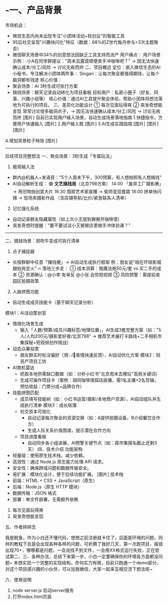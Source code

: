 # -一、产品背景
市场机会：
- 微信生态内尚未出现专注"小团体活动+轻创业"的智能工具
- 95后社交呈现"兴趣快闪化"特征（数据：68%的Z世代每月参与>3次主题聚会）
- 微信聊天场景中34%的创意想法因缺乏工具支持而流产
用户痛点：
用户场景示例：
小A在同学群提议："周末去露营顺便卖手冲咖啡吧？"
→ 因无法快速确认成本/分工/风险 → 讨论无疾而终
二、项目概述
定位：嵌入微信生态的AI小秘书，专注解决小团体两件事：
Slogan：让每次聚会都值得期待，让每个脑洞都有钱途
核心价值：
- 聚会场景：AI 3秒生成可执行方案
- 搞钱场景：聊天记录自动转化为项目看板
目标用户：私密小圈子（好友、同事、兴趣小组等）
核心价值：通过AI工具提升聚会体验，帮助小团体将想法落地为可执行的项目。
三、差异化功能设计
① 每次见面玩得爽 ② 突发奇想能变现
常常讨论很多脑洞点子，→ 因无法快速确认成本/分工/风险 → 讨论无疾而终
[图片]
目前已实现用户输入场景，自动生成场景落地指南
1.快捷指令，方便用户快速输入
[图片]
2.用户输入框
[图片]
3.AI生成实践指南
[图片]
[图片]
[图片]

4.增加背景粒子特效
[图片]


---
后续项目完整想法
一、聚会场景：3秒生成「专属玩法」
1. 极简输入法
- 群内@机器人+发语音："5个人周末下午，300预算，有人想拍照有人想搞钱"
- AI自动解析生成：
🟢 **文艺搞钱局**（北京798方案）
14:00 「废弃工厂摄影赛」→ 用旧物拍创意大片
16:30 围观艺术家直播 → 偷师变现套路
18:00 拼单快闪摊 → 现场卖摄影作品
（含店铺导航/比价/紧急联系人清单）
2. 记忆强化系统
- 自动记录群友隐藏属性（如上次小王提到舅舅开咖啡馆）
- 突发奇想时提醒："要不要试试小王舅舅店里做手冲体验课？"

---
二、搞钱场景：把吹牛变成可执行清单
1. 点子捕捉器
- 长按群聊中任意「赚钱梗」→ AI自动生成执行框架
例：朋友说"咱在环球影城跟拍肯定火"
🔥 落地三步走：
① 成本测算：租魔法袍50元/套 vs 买二手的成本
② 资源确认：@小李 有单反 @小张 会剪短视频
③ 风险预警：需提前查园区拍摄政策
2. 人脉拼图功能
- 自动生成成员技能卡（基于聊天记录分析）

模块1：AI活动策划官
- 情境化场景生成
  - 输入「人数/预算/成员兴趣标签/地理位置」，AI生成3套完整方案（如："5人/人均200元/摄影爱好者/北京798" → 推荐艺术展打卡路线+二手相机市集探秘+短视频创作挑战）
- 动态众筹投票
  - 朋友群实时标注偏好（用💡/🚫表情快速反馈），AI自动优化方案
模块2：轻资产项目工坊
- AI商机雷达
  - 抓取本地供需缺口数据（如：分析小红书"北京周末去哪玩"高频关键词）
  - 生成可操作项目卡（案例：胡同咖啡馆探店直播，需1名主播+2名剪辑，预估收益：门票分成+品牌合作）
- 技能拼图匹配
  - 成员填写技能树（如：小红书运营/摄影/本地商户资源），AI自动组队并生成执行清单
模块3：成长账簿
  - 社交资本可视化
    - 自动记录每次聚会的资源交换（如：A提供拍摄设备，B介绍餐饮合作方）
    - 生成人际关系价值图谱，提示潜在合作方向
  - 项目进度看板
    - 自动同步各小组进展，AI预警关键节点（如：距市集报名截止还剩3天）
四、技术介绍
功能架构
- 轻量级：使用原生技术栈，减少依赖。
- 高效性：通过 Node.js 原生能力处理 API 请求。
- 安全性：确保跨域问题和数据传输安全。
- 易扩展：模块化设计，便于后续功能扩展。
[图片]
技术栈
- 前端：HTML + CSS + JavaScript（原生）
- 后端：Node.js（原生 HTTP 模块）
- 数据传输：JSON 格式
- 部署：单文件部署，无需额外依赖

1. 每次见面玩得爽
2. 突发奇想能变现

五、作者碎碎念

我是鱿鱼，作为小白还不懂代码，想想之前注册就卡住了，后面是环境的问题，同样的教程下总是会出现各种各样的问题，可折腾了我好几天，第一次跑项目，报错出现70+，哪哪都是问题，一会说找不到文件，一会用XX格式运行失败，正在尝试第二、三、各种办法，总结下来第一步，小白一定要确保你的环境各方面都没问题~
本想实现一个完整的实现结构，奈何实力有限，目前只跑通一个demo部分，对这个项目感兴趣的小伙伴，可以加我微信，大家一起来互相交流下想法呢~

六、使用说明
1. node server.js 启动server服务
2. 打开index.html页面

